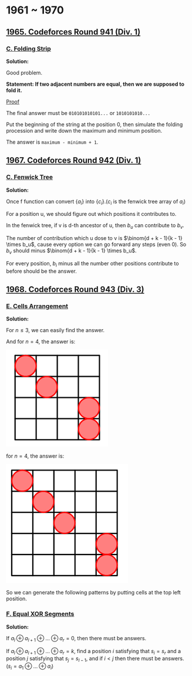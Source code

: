 # 1961 ~ 1970
## [1965. Codeforces Round 941 (Div. 1)](https://codeforces.com/contest/1965)

### [C. Folding Strip](https://codeforces.com/contest/1965/problem/C)

**Solution:**

Good problem.

**Statement: If two adjacent numbers are equal, then we are supposed to fold it.**

[Proof](https://codeforces.com/blog/entry/128914)

The final answer must be `010101010101...` or `1010101010...`

Put the beginning of the string at the position $0$, then simulate the folding procession and write down the maximum and minimum position.

The answer is `maximum - minimum + 1`.

## [1967. Codeforces Round 942 (Div. 1)](https://codeforces.com/contest/1967)

### [C. Fenwick Tree](https://codeforces.com/contest/1967/problem/C)

**Solution:**

Once f function can convert $\{a_i\}$ into $\{c_i\}$.($c_i$ is the fenwick tree array of $a_i$)

For a position u, we should figure out which positions it contributes to.

In the fenwick tree, if v is d-th ancestor of u, then $b_u$ can contribute to $b_v$. 

The number of contribution which u dose to v is $\binom{d + k - 1}{k - 1} \times b_u$, cause every option we can go forward any steps (even $0$).
So $b_v$ should minus $\binom{d + k - 1}{k - 1} \times b_u$.

For every position, $b_i$ minus all the number other positions contribute to before should be the answer.

## [1968. Codeforces Round 943 (Div. 3)](https://codeforces.com/contest/1968)

### [E. Cells Arrangement](https://codeforces.com/contest/1968/problem/E)

**Solution:**

For $n \le 3$, we can easily find the answer.

And for $n = 4$, the answer is:

![1968E-sol1](images/1968/1968E-sol1.png)
    
for $n = 4$, the answer is:

![1968E-sol2](images/1968/1968E-sol2.png)

So we can generate the following patterns by putting cells at the top left position. 
  
### [F. Equal XOR Segments](https://codeforces.com/contest/1968/problem/F)

**Solution:**

If $a_l \oplus a_{l + 1} \oplus ... \oplus a_r = 0$, then there must be answers.

If $a_l \oplus a_{l + 1} \oplus ... \oplus a_r = k$, find a position $i$ satisfying that $s_i = s_r$ and a position $j$ satisfying that $s_j = s_{l - 1}$, and if $i < j$ then there must be answers.
($s_i = a_1 \oplus ... \oplus a_i$)
